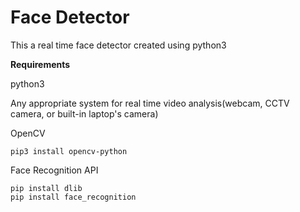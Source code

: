 # Face Detector

This a real time face detector created using python3

**Requirements**

python3

Any appropriate system for real time video analysis(webcam, CCTV camera, or built-in laptop's camera)

OpenCV
```
pip3 install opencv-python
```

Face Recognition API
```
pip install dlib
pip install face_recognition
```
